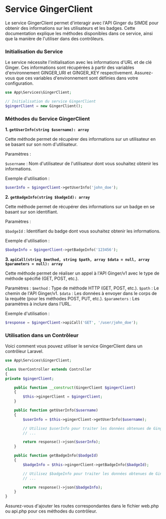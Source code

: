 # Service GingerClient
Le service GingerClient permet d'interagir avec l'API Ginger du SIMDE pour obtenir des informations sur les utilisateurs et les badges. Cette documentation explique les méthodes disponibles dans ce service, ainsi que la manière de l'utiliser dans des contrôleurs.

### Initialisation du Service
Le service nécessite l'initialisation avec les informations d'URL et de clé Ginger. Ces informations sont récupérées à partir des variables d'environnement GINGER_URI et GINGER_KEY respectivement. Assurez-vous que ces variables d'environnement sont définies dans votre configuration.

```php
use App\Services\GingerClient;

// Initialisation du service GingerClient
$gingerClient = new GingerClient();
```

### Méthodes du Service GingerClient
**1. `getUserInfo(string $username): array`**

Cette méthode permet de récupérer des informations sur un utilisateur en se basant sur son nom d'utilisateur.

Paramètres :

`$username` : Nom d'utilisateur de l'utilisateur dont vous souhaitez obtenir les informations.


Exemple d'utilisation :

```php
$userInfo = $gingerClient->getUserInfo('john_doe');
```

**2. `getBadgeInfo(string $badgeId): array`**

Cette méthode permet de récupérer des informations sur un badge en se basant sur son identifiant.

Paramètres :

`$badgeId` : Identifiant du badge dont vous souhaitez obtenir les informations.

Exemple d'utilisation :
```php
$badgeInfo = $gingerClient->getBadgeInfo('123456');
```

**3. `apiCall(string $method, string $path, array $data = null, array $parameters = null): array`**
   
Cette méthode permet de réaliser un appel à l'API Ginger/v1 avec le type de méthode spécifié (GET, POST, etc.).

Paramètres :
`$method` : Type de méthode HTTP (GET, POST, etc.).
`$path` : Le chemin de l'API Ginger/v1.
`$data` : Les données à envoyer dans le corps de la requête (pour les méthodes POST, PUT, etc.).
`$parameters` : Les paramètres à inclure dans l'URL.

Exemple d'utilisation :
```php
$response = $gingerClient->apiCall('GET', '/user/john_doe');
```

### Utilisation dans un Contrôleur
Voici comment vous pouvez utiliser le service GingerClient dans un contrôleur Laravel.

```php
use App\Services\GingerClient;

class UserController extends Controller
{
private $gingerClient;

    public function __construct(GingerClient $gingerClient)
    {
        $this->gingerClient = $gingerClient;
    }

    public function getUserInfo($username)
    {
        $userInfo = $this->gingerClient->getUserInfo($username);

        // Utilisez $userInfo pour traiter les données obtenues de Ginger/v1
        // ...

        return response()->json($userInfo);
    }

    public function getBadgeInfo($badgeId)
    {
        $badgeInfo = $this->gingerClient->getBadgeInfo($badgeId);

        // Utilisez $badgeInfo pour traiter les données obtenues de Ginger/v1
        // ...

        return response()->json($badgeInfo);
    }
}
```

Assurez-vous d'ajouter les routes correspondantes dans le fichier web.php ou api.php pour ces méthodes du contrôleur.
